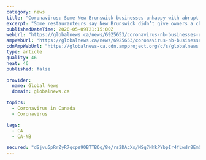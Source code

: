 ```yaml
---
category: news
title: "Coronavirus: Some New Brunswick businesses unhappy with abrupt transition into reopening"
excerpt: "Some restauranteurs say New Brunswick didn’t give owners a chance to prepare to reopen when the province moved to the next phase of their COVID-19 recovery plan."
publishedDateTime: 2020-05-09T21:15:00Z
webUrl: "https://globalnews.ca/news/6925653/coronavirus-nb-businesses-unhappy-abrupt-reopening/"
ampWebUrl: "https://globalnews.ca/news/6925653/coronavirus-nb-businesses-unhappy-abrupt-reopening/amp/"
cdnAmpWebUrl: "https://globalnews-ca.cdn.ampproject.org/c/s/globalnews.ca/news/6925653/coronavirus-nb-businesses-unhappy-abrupt-reopening/amp/"
type: article
quality: 46
heat: 46
published: false

provider:
  name: Global News
  domain: globalnews.ca

topics:
  - Coronavirus in Canada
  - Coronavirus

tags:
  - CA
  - CA-NB

secured: "dSjvu5pRrZyR7qcps9OBTTB6q/8e/rs2DAcXs/MSg7NhkPYbpIr4fLwdr8EmQThaeoI1MxtVfVbxf5oOtstS36D1ynHIHPLuH8yBlUJZ1VmwgWqXSIBxvaqd6ka5uRmSHQwIZZJQmizIfA3x0vLN8sq56j1RHN0VnPggmbdIN+GydA83S6ojUAc31DYUdbYwMsWKa81s95Ej1iADYkITpLazebYTOCWkbmJfYVL6CwvR2Lty3ZgZUdBiufGkpCYpw04BW3LIekW7GhAKCyxDs0pm2XWXADJ1G4JEnjnrdJue3ft9QJc4S9koFCrE2XDwT6l5TrWPkbvtAWDkmcWSz4Ge5sflTP9ZnLYz2PoeXL/yZxKbB8FaJGhfHMqnFEg3tQhC01qSMCo+hzIGGbrK9pJS7xLITfQEIzQBkTGrb9tvSf6c4W5o6f56JrwaTCjTPSEeavrkBFMXC+eLTd62J0gIccwn64v6s+hRTGSOJRg=;F9TYzoCDwlNlZA12towyzQ=="
---
```


